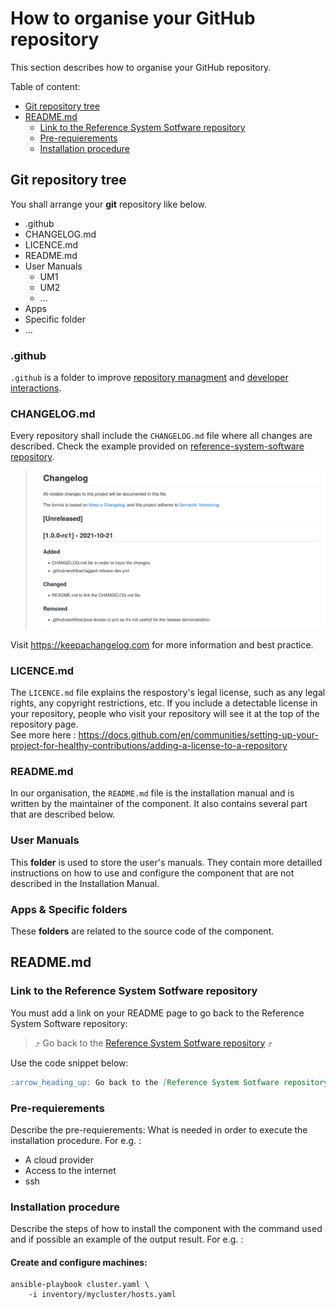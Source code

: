 # How to organise your GitHub repository
This section describes how to organise your GitHub repository.

Table of content:
- [Git repository tree](#git-repository-tree)
- [README.md](#readmemd-1)
  - [Link to the Reference System Sotfware repository](#link-to-the-reference-system-sotfware-repository)
  - [Pre-requierements](#pre-requierements)
  - [Installation procedure](#installation-procedure)

## Git repository tree
You shall arrange your **git** repository like below.

- .github
- CHANGELOG.md
- LICENCE.md
- README.md
- User Manuals
  - UM1
  - UM2
  - …
- Apps
- Specific folder
- …

### .github
`.github` is a folder to improve [repository managment](https://docs.github.com/en/communities/setting-up-your-project-for-healthy-contributions/creating-a-default-community-health-file) and [developer interactions](https://docs.github.com/en/actions/learn-github-actions/understanding-github-actions).

### CHANGELOG.md
Every repository shall include the `CHANGELOG.md` file where all changes are described. Check the example provided on [reference-system-software repository](https://github.com/COPRS/reference-system-software/blob/release/CHANGELOG.md).

> ![Example of CHANGELOG.md file](/.github/assets/images/changelog.png)

Visit https://keepachangelog.com for more information and best practice.

### LICENCE.md
The `LICENCE.md` file explains the respostory's legal license, such as any legal rights, any copyright restrictions, etc. If you include a detectable license in your repository, people who visit your repository will see it at the top of the repository page.  
See more here : https://docs.github.com/en/communities/setting-up-your-project-for-healthy-contributions/adding-a-license-to-a-repository

### README.md
In our organisation, the `README.md` file is the installation manual and is written by the maintainer of the component. It also contains several part that are described below.

### User Manuals
This **folder** is used to store the user's manuals. They contain more detailled instructions on how to use and configure the component that are not described in the Installation Manual.

### Apps & Specific folders
These **folders** are related to the source code of the component.

## README.md
### Link to the Reference System Sotfware repository
You must add a link on your README page to go back to the Reference System Software repository:  
> :arrow_heading_up: Go back to the [Reference System Sotfware repository](https://github.com/COPRS/reference-system-software) :arrow_heading_up:  

Use the code snippet below:  
```Markdown
:arrow_heading_up: Go back to the [Reference System Sotfware repository](https://github.com/COPRS/reference-system-software) :arrow_heading_up:
```

### Pre-requierements
Describe the pre-requierements: What is needed in order to execute the installation procedure. For e.g. :
- A cloud provider
- Access to the internet
- ssh

### Installation procedure
Describe the steps of how to install the component with the command used and if possible an example of the output result. For e.g. :
#### Create and configure machines:
```shellsession
ansible-playbook cluster.yaml \
    -i inventory/mycluster/hosts.yaml
```

